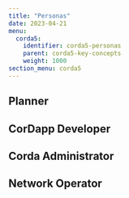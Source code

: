 ```yaml
---
title: "Personas"
date: 2023-04-21
menu:
  corda5:
    identifier: corda5-personas
    parent: corda5-key-concepts
    weight: 1000
section_menu: corda5
---
```


## Planner

## CorDapp Developer

## Corda Administrator

## Network Operator

